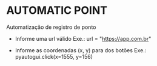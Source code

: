 # AUTOMATIC POINT

Automatização de registro de ponto

- Informe uma url válido
    Exe.: url = "https://app.com.br"

- Informe as coordenadas (x, y) para dos botões 
    Exe.: pyautogui.click(x=1555, y=156)
    

